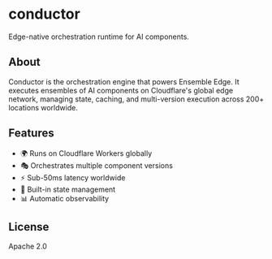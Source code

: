 # conductor

Edge-native orchestration runtime for AI components.

## About

Conductor is the orchestration engine that powers Ensemble Edge. It executes ensembles of AI components on Cloudflare's global edge network, managing state, caching, and multi-version execution across 200+ locations worldwide.

## Features

- 🌍 Runs on Cloudflare Workers globally
- 🎭 Orchestrates multiple component versions
- ⚡ Sub-50ms latency worldwide
- 💾 Built-in state management
- 📊 Automatic observability

## License

Apache 2.0
